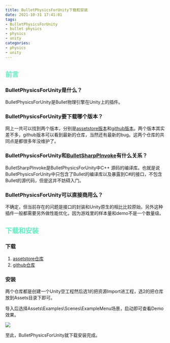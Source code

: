 ```yaml
---
title: BulletPhysicsForUnity下载和安装
date: 2021-10-31 17:41:01
tags:
- BulletPhysicsForUnity
- bullet physics
- physics
- unity
categories:
- physics
- unity
---
```


## <font color=#64EBC1>前言</font>

### BulletPhysicsForUnity是什么？

BulletPhysicsForUnity是Bullet物理引擎在Unity上的插件。

<!-- more -->

### BulletPhysicsForUnity要下载哪个版本？

网上一共可以找到两个版本，分别是[assetstore版本](https://assetstore.unity.com/packages/tools/physics/bullet-physics-for-unity-62991?locale=zh-CN)和[github版本](https://github.com/Phong13/BulletSharpUnity3d)。两个版本其实差不多，github版本可以看到最新的仓库，当然还有最新的bug。这两个仓库的共同点是都很多年没维护了。

### BulletPhysicsForUnity和[BulletSharpPInvoke](https://github.com/Phong13/BulletSharpPInvoke)有什么关系？

BulletSharpPInvoke是BulletPhysicsForUnity中C++ 源码的编译库。也就是说BulletPhysicsForUnity中只包含了Bullet的编译库以及暴露到C#的接口，不包含Bullet的源代码，但是这并不妨碍入门。

### BulletPhysicsForUnity可以直接商用么？

不确定，但当前存在的问题是接口的封装和Unity原生的相比比较原始，另外这种插件一般都需要另外做性能优化，因为游戏里的样本量和demo不是一个数量级。

## <font color=#64EBC1>下载和安装</font>

### 下载

1. [assetstore仓库](https://assetstore.unity.com/packages/tools/physics/bullet-physics-for-unity-62991?locale=zh-CN)
2. [github仓库](https://github.com/Phong13/BulletSharpUnity3d)

### 安装

两个仓库都是创建一个Unity空工程然后选1的把资源Import进工程，选2的把仓库放到Assets目录下即可。

导入后选择Assets\Examples\Scenes\ExampleMenu场景，启动即可查看Demo效果。

![](1.png)

至此，BulletPhysicsForUnity就下载安装完成。
